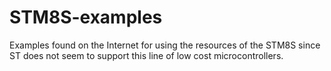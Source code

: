 # STM8S-examples
Examples found on the Internet for using the resources of the STM8S since ST does not seem to support this line of low cost microcontrollers.
